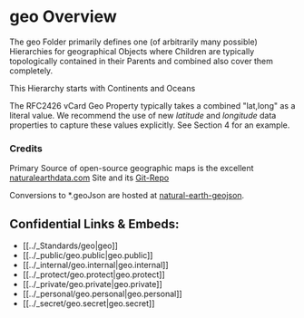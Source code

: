 # geo Overview
 
The geo Folder primarily defines one (of arbitrarily many possible) Hierarchies for geographical Objects 
where Children are typically topologically contained in their Parents and combined also cover them completely. 

This Hierarchy starts with Continents and Oceans

The RFC2426 vCard Geo Property typically takes a combined "lat,long" as a literal value. 
We recommend the use of new _latitude_ and _longitude_ data properties to capture these values explicitly. 
See Section 4 for an example. 

### Credits
Primary Source of open-source geographic maps is the excellent 
[naturalearthdata.com](https://www.naturalearthdata.com/downloads/) Site and its [Git-Repo](https://github.com/nvkelso/natural-earth-vector)

Conversions to *.geoJson are hosted at [natural-earth-geojson](https://github.com/martynafford/natural-earth-geojson). 


## Confidential Links & Embeds: 
- [[../_Standards/geo|geo]] 
- [[../_public/geo.public|geo.public]] 
- [[../_internal/geo.internal|geo.internal]] 
- [[../_protect/geo.protect|geo.protect]] 
- [[../_private/geo.private|geo.private]] 
- [[../_personal/geo.personal|geo.personal]] 
- [[../_secret/geo.secret|geo.secret]]

